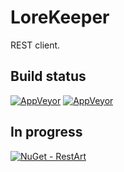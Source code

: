 # LoreKeeper
REST client.

## Build status ##
[![AppVeyor](https://ci.appveyor.com/api/projects/status/gfhvnmsrd6t8cbk8/branch/master?svg=true&passingText=branch:%20master%20-%20OK&failingText=branch:%20master%20-%20Failed&pendingText=branch:%20master%20-%20In%20progress)](https://ci.appveyor.com/project/VeselovAndrey/restart/branch/master)
[![AppVeyor](https://ci.appveyor.com/api/projects/status/gfhvnmsrd6t8cbk8/branch/dev?svg=true&passingText=branch:%20dev%20-%20OK&failingText=branch:%20dev%20-%20Failed&pendingText=branch:%20dev%20-%20In%20progress)](https://ci.appveyor.com/project/VeselovAndrey/restart/branch/dev)

## In progress ##
[![NuGet - RestArt](https://img.shields.io/myget/restart/v/RestArt.svg?label=RestArt&style=flat-square)](https://www.myget.org/feed/restart/package/nuget/RestArt)